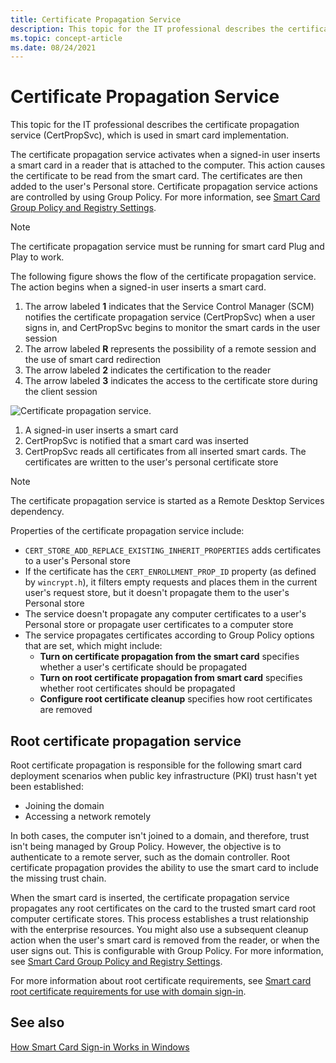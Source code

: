 ```yaml
---
title: Certificate Propagation Service 
description: This topic for the IT professional describes the certificate propagation service (CertPropSvc), which is used in smart card implementation.
ms.topic: concept-article
ms.date: 08/24/2021
---
```


# Certificate Propagation Service

This topic for the IT professional describes the certificate propagation service (CertPropSvc), which is used in smart card implementation.

The certificate propagation service activates when a signed-in user inserts a smart card in a reader that is attached to the computer. This action causes the certificate to be read from the smart card. The certificates are then added to the user's Personal store. Certificate propagation service actions are controlled by using Group Policy. For more information, see [Smart Card Group Policy and Registry Settings](smart-card-group-policy-and-registry-settings.md).

> [!NOTE]
> The certificate propagation service must be running for smart card Plug and Play to work.

The following figure shows the flow of the certificate propagation service. The action begins when a signed-in user inserts a smart card.

1. The arrow labeled **1** indicates that the Service Control Manager (SCM) notifies the certificate propagation service (CertPropSvc) when a user signs in, and CertPropSvc begins to monitor the smart cards in the user session
1. The arrow labeled **R** represents the possibility of a remote session and the use of smart card redirection
1. The arrow labeled **2** indicates the certification to the reader
1. The arrow labeled **3** indicates the access to the certificate store during the client session

![Certificate propagation service.](images/sc-image302.gif)

1. A signed-in user inserts a smart card
1. CertPropSvc is notified that a smart card was inserted
1. CertPropSvc reads all certificates from all inserted smart cards. The certificates are written to the user's personal certificate store

> [!NOTE]
> The certificate propagation service is started as a Remote Desktop Services dependency.

Properties of the certificate propagation service include:

- `CERT_STORE_ADD_REPLACE_EXISTING_INHERIT_PROPERTIES` adds certificates to a user's Personal store
- If the certificate has the `CERT_ENROLLMENT_PROP_ID` property (as defined by `wincrypt.h`), it filters empty requests and places them in the current user's request store, but it doesn't propagate them to the user's Personal store
- The service doesn't propagate any computer certificates to a user's Personal store or propagate user certificates to a computer store
- The service propagates certificates according to Group Policy options that are set, which might include:
  - **Turn on certificate propagation from the smart card** specifies whether a user's certificate should be propagated
  - **Turn on root certificate propagation from smart card** specifies whether root certificates should be propagated
  - **Configure root certificate cleanup** specifies how root certificates are removed

## Root certificate propagation service

Root certificate propagation is responsible for the following smart card deployment scenarios when public key infrastructure (PKI) trust hasn't yet been established:

- Joining the domain
- Accessing a network remotely

In both cases, the computer isn't joined to a domain, and therefore, trust isn't being managed by Group Policy. However, the objective is to authenticate to a remote server, such as the domain controller. Root certificate propagation provides the ability to use the smart card to include the missing trust chain.

When the smart card is inserted, the certificate propagation service propagates any root certificates on the card to the trusted smart card root computer certificate stores. This process establishes a trust relationship with the enterprise resources. You might also use a subsequent cleanup action when the user's smart card is removed from the reader, or when the user signs out. This is configurable with Group Policy. For more information, see [Smart Card Group Policy and Registry Settings](smart-card-group-policy-and-registry-settings.md).

For more information about root certificate requirements, see [Smart card root certificate requirements for use with domain sign-in](smart-card-certificate-requirements-and-enumeration.md#smart-card-root-certificate-requirements-for-use-with-domain-sign-in).

## See also

[How Smart Card Sign-in Works in Windows](smart-card-how-smart-card-sign-in-works-in-windows.md)
